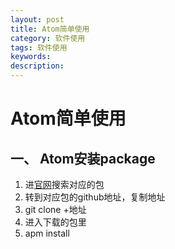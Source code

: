 ```yaml
---
layout: post
title: Atom简单使用
category: 软件使用
tags: 软件使用
keywords:
description:
---
```


# Atom简单使用
## 一、 Atom安装package
  1. 进[官网](https://atom.io/packages)搜索对应的包
  2. 转到对应包的github地址，复制地址
  3. git clone +地址
  4. 进入下载的包里
  5. apm install
